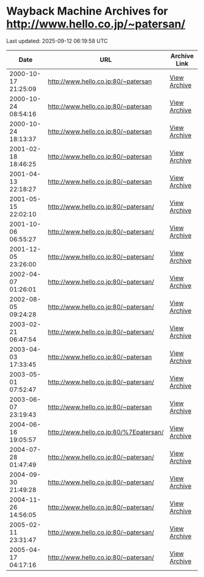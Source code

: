 # Wayback Machine Archives for http://www.hello.co.jp/~patersan/

Last updated: 2025-09-12 06:19:58 UTC

| Date | URL | Archive Link |
|------|-----|---------------|
| 2000-10-17 21:25:09 | http://www.hello.co.jp:80/~patersan | [View Archive](https://web.archive.org/web/20001017212509/http://www.hello.co.jp:80/~patersan) |
| 2000-10-24 08:54:16 | http://www.hello.co.jp:80/~patersan | [View Archive](https://web.archive.org/web/20001024085416/http://www.hello.co.jp:80/~patersan) |
| 2000-10-24 18:13:37 | http://www.hello.co.jp:80/~patersan | [View Archive](https://web.archive.org/web/20001024181337/http://www.hello.co.jp:80/~patersan) |
| 2001-02-18 18:46:25 | http://www.hello.co.jp:80/~patersan | [View Archive](https://web.archive.org/web/20010218184625/http://www.hello.co.jp:80/~patersan) |
| 2001-04-13 22:18:27 | http://www.hello.co.jp:80/~patersan | [View Archive](https://web.archive.org/web/20010413221827/http://www.hello.co.jp:80/~patersan) |
| 2001-05-15 22:02:10 | http://www.hello.co.jp:80/~patersan/ | [View Archive](https://web.archive.org/web/20010515220210/http://www.hello.co.jp:80/~patersan/) |
| 2001-10-06 06:55:27 | http://www.hello.co.jp:80/~patersan/ | [View Archive](https://web.archive.org/web/20011006065527/http://www.hello.co.jp:80/~patersan/) |
| 2001-12-05 23:26:00 | http://www.hello.co.jp:80/~patersan/ | [View Archive](https://web.archive.org/web/20011205232600/http://www.hello.co.jp:80/~patersan/) |
| 2002-04-07 01:26:01 | http://www.hello.co.jp:80/~patersan/ | [View Archive](https://web.archive.org/web/20020407012601/http://www.hello.co.jp:80/~patersan/) |
| 2002-08-05 09:24:28 | http://www.hello.co.jp:80/~patersan/ | [View Archive](https://web.archive.org/web/20020805092428/http://www.hello.co.jp:80/~patersan/) |
| 2003-02-21 06:47:54 | http://www.hello.co.jp:80/~patersan/ | [View Archive](https://web.archive.org/web/20030221064754/http://www.hello.co.jp:80/~patersan/) |
| 2003-04-03 17:33:45 | http://www.hello.co.jp:80/~patersan | [View Archive](https://web.archive.org/web/20030403173345/http://www.hello.co.jp:80/~patersan) |
| 2003-05-01 07:52:47 | http://www.hello.co.jp:80/~patersan/ | [View Archive](https://web.archive.org/web/20030501075247/http://www.hello.co.jp:80/~patersan/) |
| 2003-06-07 23:19:43 | http://www.hello.co.jp:80/~patersan | [View Archive](https://web.archive.org/web/20030607231943/http://www.hello.co.jp:80/~patersan) |
| 2004-06-16 19:05:57 | http://www.hello.co.jp:80/%7Epatersan/ | [View Archive](https://web.archive.org/web/20040616190557/http://www.hello.co.jp:80/%7Epatersan/) |
| 2004-07-28 01:47:49 | http://www.hello.co.jp:80/~patersan/ | [View Archive](https://web.archive.org/web/20040728014749/http://www.hello.co.jp:80/~patersan/) |
| 2004-09-30 21:49:28 | http://www.hello.co.jp:80/~patersan/ | [View Archive](https://web.archive.org/web/20040930214928/http://www.hello.co.jp:80/~patersan/) |
| 2004-11-26 14:56:05 | http://www.hello.co.jp:80/~patersan/ | [View Archive](https://web.archive.org/web/20041126145605/http://www.hello.co.jp:80/~patersan/) |
| 2005-02-11 23:31:47 | http://www.hello.co.jp:80/~patersan/ | [View Archive](https://web.archive.org/web/20050211233147/http://www.hello.co.jp:80/~patersan/) |
| 2005-04-17 04:17:16 | http://www.hello.co.jp:80/~patersan/ | [View Archive](https://web.archive.org/web/20050417041716/http://www.hello.co.jp:80/~patersan/) |

